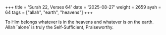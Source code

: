 +++
title = 'Surah 22, Verses 64'
date = '2025-08-27'
weight = 2659
ayah = 64
tags = ["allah", "earth", "heavens"]
+++

To Him belongs whatever is in the heavens and whatever is on the earth. Allah ˹alone˺ is truly the Self-Sufficient, Praiseworthy.